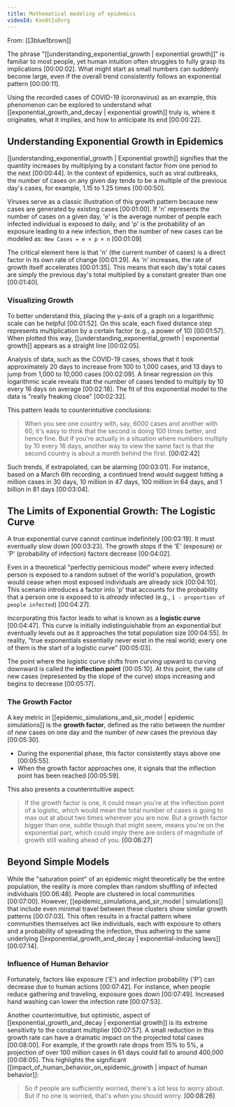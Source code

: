```yaml
---
title: Mathematical modeling of epidemics
videoId: Kas0tIxDvrg
---
```


From: [[3blue1brown]] <br/> 

The phrase "[[understanding_exponential_growth | exponential growth]]" is familiar to most people, yet human intuition often struggles to fully grasp its implications <a class="yt-timestamp" data-t="00:00:02">[00:00:02]</a>. What might start as small numbers can suddenly become large, even if the overall trend consistently follows an exponential pattern <a class="yt-timestamp" data-t="00:00:11">[00:00:11]</a>.

Using the recorded cases of COVID-19 (coronavirus) as an example, this phenomenon can be explored to understand what [[exponential_growth_and_decay | exponential growth]] truly is, where it originates, what it implies, and how to anticipate its end <a class="yt-timestamp" data-t="00:00:22">[00:00:22]</a>.

## Understanding Exponential Growth in Epidemics

[[understanding_exponential_growth | Exponential growth]] signifies that the quantity increases by multiplying by a constant factor from one period to the next <a class="yt-timestamp" data-t="00:00:44">[00:00:44]</a>. In the context of epidemics, such as viral outbreaks, the number of cases on any given day tends to be a multiple of the previous day's cases, for example, 1.15 to 1.25 times <a class="yt-timestamp" data-t="00:00:50">[00:00:50]</a>.

Viruses serve as a classic illustration of this growth pattern because new cases are generated by existing cases <a class="yt-timestamp" data-t="00:01:00">[00:01:00]</a>. If 'n' represents the number of cases on a given day, 'e' is the average number of people each infected individual is exposed to daily, and 'p' is the probability of an exposure leading to a new infection, then the number of new cases can be modeled as:
`New Cases = e × p × n` <a class="yt-timestamp" data-t="00:01:09">[00:01:09]</a>

The critical element here is that 'n' (the current number of cases) is a direct factor in its own rate of change <a class="yt-timestamp" data-t="00:01:29">[00:01:29]</a>. As 'n' increases, the rate of growth itself accelerates <a class="yt-timestamp" data-t="00:01:35">[00:01:35]</a>. This means that each day's total cases are simply the previous day's total multiplied by a constant greater than one <a class="yt-timestamp" data-t="00:01:40">[00:01:40]</a>.

### Visualizing Growth

To better understand this, placing the y-axis of a graph on a logarithmic scale can be helpful <a class="yt-timestamp" data-t="00:01:52">[00:01:52]</a>. On this scale, each fixed distance step represents multiplication by a certain factor (e.g., a power of 10) <a class="yt-timestamp" data-t="00:01:57">[00:01:57]</a>. When plotted this way, [[understanding_exponential_growth | exponential growth]] appears as a straight line <a class="yt-timestamp" data-t="00:02:05">[00:02:05]</a>.

Analysis of data, such as the COVID-19 cases, shows that it took approximately 20 days to increase from 100 to 1,000 cases, and 13 days to jump from 1,000 to 10,000 cases <a class="yt-timestamp" data-t="00:02:09">[00:02:09]</a>. A linear regression on this logarithmic scale reveals that the number of cases tended to multiply by 10 every 16 days on average <a class="yt-timestamp" data-t="00:02:18">[00:02:18]</a>. The fit of this exponential model to the data is "really freaking close" <a class="yt-timestamp" data-t="00:02:32">[00:02:32]</a>.

This pattern leads to counterintuitive conclusions:
> When you see one country with, say, 6000 cases and another with 60, it's easy to think that the second is doing 100 times better, and hence fine. But if you're actually in a situation where numbers multiply by 10 every 16 days, another way to view the same fact is that the second country is about a month behind the first. <a class="yt-timestamp" data-t="00:02:42">[00:02:42]</a>

Such trends, if extrapolated, can be alarming <a class="yt-timestamp" data-t="00:03:01">[00:03:01]</a>. For instance, based on a March 6th recording, a continued trend would suggest hitting a million cases in 30 days, 10 million in 47 days, 100 million in 64 days, and 1 billion in 81 days <a class="yt-timestamp" data-t="00:03:04">[00:03:04]</a>.

## The Limits of Exponential Growth: The Logistic Curve

A true exponential curve cannot continue indefinitely <a class="yt-timestamp" data-t="00:03:19">[00:03:19]</a>. It must eventually slow down <a class="yt-timestamp" data-t="00:03:23">[00:03:23]</a>. The growth stops if the 'E' (exposure) or 'P' (probability of infection) factors decrease <a class="yt-timestamp" data-t="00:04:02">[00:04:02]</a>.

Even in a theoretical "perfectly pernicious model" where every infected person is exposed to a random subset of the world's population, growth would cease when most exposed individuals are already sick <a class="yt-timestamp" data-t="00:04:10">[00:04:10]</a>. This scenario introduces a factor into 'p' that accounts for the probability that a person one is exposed to is *already* infected (e.g., `1 - proportion of people infected`) <a class="yt-timestamp" data-t="00:04:27">[00:04:27]</a>.

Incorporating this factor leads to what is known as a **logistic curve** <a class="yt-timestamp" data-t="00:04:47">[00:04:47]</a>. This curve is initially indistinguishable from an exponential but eventually levels out as it approaches the total population size <a class="yt-timestamp" data-t="00:04:55">[00:04:55]</a>. In reality, "true exponentials essentially never exist in the real world; every one of them is the start of a logistic curve" <a class="yt-timestamp" data-t="00:05:03">[00:05:03]</a>.

The point where the logistic curve shifts from curving upward to curving downward is called the **inflection point** <a class="yt-timestamp" data-t="00:05:10">[00:05:10]</a>. At this point, the rate of new cases (represented by the slope of the curve) stops increasing and begins to decrease <a class="yt-timestamp" data-t="00:05:17">[00:05:17]</a>.

### The Growth Factor

A key metric in [[epidemic_simulations_and_sir_model | epidemic simulations]] is the **growth factor**, defined as the ratio between the number of *new* cases on one day and the number of *new* cases the previous day <a class="yt-timestamp" data-t="00:05:30">[00:05:30]</a>.

*   During the exponential phase, this factor consistently stays above one <a class="yt-timestamp" data-t="00:05:55">[00:05:55]</a>.
*   When the growth factor approaches one, it signals that the inflection point has been reached <a class="yt-timestamp" data-t="00:05:59">[00:05:59]</a>.

This also presents a counterintuitive aspect:
> If the growth factor is one, it could mean you're at the inflection point of a logistic, which would mean the total number of cases is going to max out at about two times wherever you are now. But a growth factor bigger than one, subtle though that might seem, means you're on the exponential part, which could imply there are orders of magnitude of growth still waiting ahead of you. <a class="yt-timestamp" data-t="00:06:27">[00:06:27]</a>

## Beyond Simple Models

While the "saturation point" of an epidemic might theoretically be the entire population, the reality is more complex than random shuffling of infected individuals <a class="yt-timestamp" data-t="00:06:48">[00:06:48]</a>. People are clustered in local communities <a class="yt-timestamp" data-t="00:07:00">[00:07:00]</a>. However, [[epidemic_simulations_and_sir_model | simulations]] that include even minimal travel between these clusters show similar growth patterns <a class="yt-timestamp" data-t="00:07:03">[00:07:03]</a>. This often results in a fractal pattern where communities themselves act like individuals, each with exposure to others and a probability of spreading the infection, thus adhering to the same underlying [[exponential_growth_and_decay | exponential-inducing laws]] <a class="yt-timestamp" data-t="00:07:14">[00:07:14]</a>.

### Influence of Human Behavior

Fortunately, factors like exposure ('E') and infection probability ('P') can decrease due to human actions <a class="yt-timestamp" data-t="00:07:42">[00:07:42]</a>. For instance, when people reduce gathering and traveling, exposure goes down <a class="yt-timestamp" data-t="00:07:49">[00:07:49]</a>. Increased hand washing can lower the infection rate <a class="yt-timestamp" data-t="00:07:53">[00:07:53]</a>.

Another counterintuitive, but optimistic, aspect of [[exponential_growth_and_decay | exponential growth]] is its extreme sensitivity to the constant multiplier <a class="yt-timestamp" data-t="00:07:57">[00:07:57]</a>. A small reduction in this growth rate can have a dramatic impact on the projected total cases <a class="yt-timestamp" data-t="00:08:00">[00:08:00]</a>. For example, if the growth rate drops from 15% to 5%, a projection of over 100 million cases in 61 days could fall to around 400,000 <a class="yt-timestamp" data-t="00:08:05">[00:08:05]</a>. This highlights the significant [[impact_of_human_behavior_on_epidemic_growth | impact of human behavior]]:
> So if people are sufficiently worried, there's a lot less to worry about. But if no one is worried, that's when you should worry. <a class="yt-timestamp" data-t="00:08:26">[00:08:26]</a>